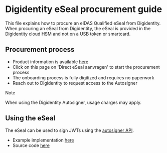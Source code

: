 # Digidentity eSeal procurement guide

This file explains how to procure an eIDAS Qualified eSeal from Digidentity. When procuring an eSeal from Digidentity, the eSeal is provided in the Digidentity cloud HSM and not on a USB token or smartcard.

## Procurement process

- Product information is available [here](https://www.digidentity.eu/nl/services/e-signatures/e-seal-qualified-and-autosign)
- Click on this page on 'Direct eSeal aanvragen' to start the procurement process
- The onboarding process is fully digitized and requires no paperwork
- Reach out to Digidentity to request access to the Autosigner

> [!NOTE]
> When using the Digidentity Autosigner, usage charges may apply.

## Using the eSeal

The eSeal can be used to sign JWTs using the [autosigner API](https://docs.digidentity.com/#912f1f8e-8e93-4e5c-ba14-1b0ae7175fca).

- Example implementation [here](https://ishare-digidentity-signing-pilot.azurewebsites.net/)
- Source code [here](https://github.com/gerardishare/digidentity-jwt-sign-poc)